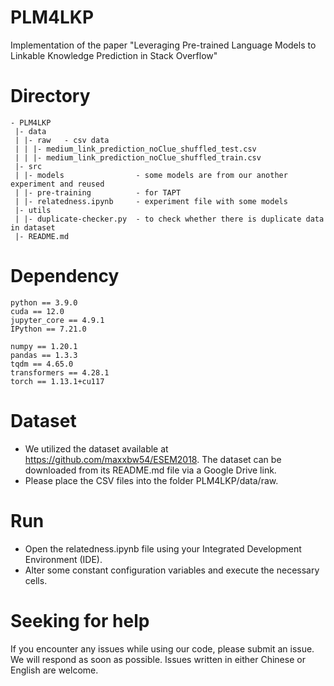 # PLM4LKP
Implementation of the paper "Leveraging Pre-trained Language Models to Linkable Knowledge Prediction in Stack Overflow"

# Directory
```
- PLM4LKP
 |- data
 | |- raw   - csv data
 | | |- medium_link_prediction_noClue_shuffled_test.csv
 | | |- medium_link_prediction_noClue_shuffled_train.csv
 |- src
 | |- models                - some models are from our another experiment and reused
 | |- pre-training          - for TAPT
 | |- relatedness.ipynb     - experiment file with some models
 |- utils
 | |- duplicate-checker.py  - to check whether there is duplicate data in dataset
 |- README.md
```

# Dependency
```
python == 3.9.0
cuda == 12.0
jupyter_core == 4.9.1
IPython == 7.21.0

numpy == 1.20.1
pandas == 1.3.3
tqdm == 4.65.0
transformers == 4.28.1
torch == 1.13.1+cu117
```

# Dataset
- We utilized the dataset available at https://github.com/maxxbw54/ESEM2018. The dataset can be downloaded from its README.md file via a Google Drive link.
- Please place the CSV files into the folder PLM4LKP/data/raw.

# Run
- Open the relatedness.ipynb file using your Integrated Development Environment (IDE).
- Alter some constant configuration variables and execute the necessary cells.

# Seeking for help
If you encounter any issues while using our code, please submit an issue. We will respond as soon as possible. Issues written in either Chinese or English are welcome.